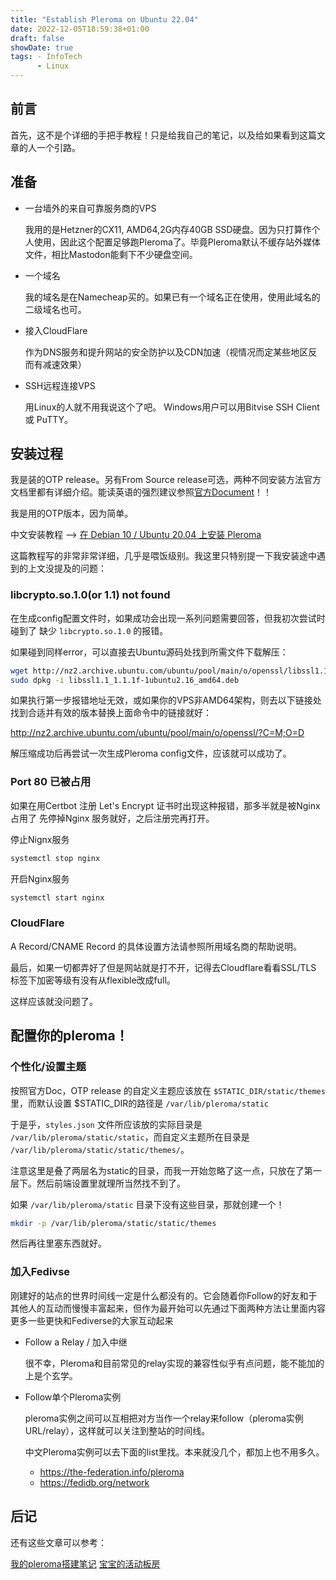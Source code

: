 ```yaml
---
title: "Establish Pleroma on Ubuntu 22.04"
date: 2022-12-05T18:59:38+01:00
draft: false
showDate: true
tags: - InfoTech
      - Linux
---
```


## 前言

首先，这不是个详细的手把手教程！只是给我自己的笔记，以及给如果看到这篇文章的人一个引路。

## 准备

- 一台墙外的来自可靠服务商的VPS

    我用的是Hetzner的CX11, AMD64,2G内存40GB SSD硬盘。因为只打算作个人使用，因此这个配置足够跑Pleroma了。毕竟Pleroma默认不缓存站外媒体文件，相比Mastodon能剩下不少硬盘空间。

- 一个域名

    我的域名是在Namecheap买的。如果已有一个域名正在使用，使用此域名的二级域名也可。

- 接入CloudFlare

    作为DNS服务和提升网站的安全防护以及CDN加速（视情况而定某些地区反而有减速效果）

- SSH远程连接VPS

    用Linux的人就不用我说这个了吧。
    Windows用户可以用Bitvise SSH Client 或 PuTTY。

## 安装过程

我是装的OTP release。另有From Source release可选，两种不同安装方法官方文档里都有详细介绍。能读英语的强烈建议参照[官方Document](https://docs-develop.pleroma.social/backend/installation/otp_en/)！！

我是用的OTP版本，因为简单。

中文安装教程 --> [在 Debian 10 / Ubuntu 20.04 上安装 Pleroma](https://suicablog.cobaltkiss.blue/posts/pleroma-installation-on-linux-using-otp-releases/)

这篇教程写的非常非常详细，几乎是喂饭级别。我这里只特别提一下我安装途中遇到的上文没提及的问题：

### libcrypto.so.1.0(or 1.1) not found

在生成config配置文件时，如果成功会出现一系列问题需要回答，但我初次尝试时碰到了 缺少 `libcrypto.so.1.0` 的报错。

如果碰到同样error，可以直接去Ubuntu源码处找到所需文件下载解压：

```bash
wget http://nz2.archive.ubuntu.com/ubuntu/pool/main/o/openssl/libssl1.1_1.1.1f-1ubuntu2.16_amd64.deb
sudo dpkg -i libssl1.1_1.1.1f-1ubuntu2.16_amd64.deb
```

如果执行第一步报错地址无效，或如果你的VPS非AMD64架构，则去以下链接处找到合适并有效的版本替换上面命令中的链接就好：

http://nz2.archive.ubuntu.com/ubuntu/pool/main/o/openssl/?C=M;O=D

解压缩成功后再尝试一次生成Pleroma config文件，应该就可以成功了。

### Port 80 已被占用

如果在用Certbot 注册 Let's Encrypt 证书时出现这种报错，那多半就是被Nginx占用了
先停掉Nginx 服务就好，之后注册完再打开。

停止Nignx服务

```bash
systemctl stop nginx
```
开启Nginx服务

```bash
systemctl start nginx
```

### CloudFlare

A Record/CNAME Record 的具体设置方法请参照所用域名商的帮助说明。

最后，如果一切都弄好了但是网站就是打不开，记得去Cloudflare看看SSL/TLS 标签下加密等级有没有从flexible改成full。

这样应该就没问题了。

## 配置你的pleroma！

### 个性化/设置主题

按照官方Doc，OTP release 的自定义主题应该放在 `$STATIC_DIR/static/themes`里，而默认设置 $STATIC_DIR的路径是 `/var/lib/pleroma/static`

于是乎，`styles.json` 文件所应该放的实际目录是 `/var/lib/pleroma/static/static`，而自定义主题所在目录是 `/var/lib/pleroma/static/static/themes/`。

注意这里是叠了两层名为static的目录，而我一开始忽略了这一点，只放在了第一层下。然后前端设置里就理所当然找不到了。

如果 `/var/lib/pleroma/static` 目录下没有这些目录，那就创建一个！

```bash
mkdir -p /var/lib/pleroma/static/static/themes
```

然后再往里塞东西就好。

### 加入Fedivse

刚建好的站点的世界时间线一定是什么都没有的。它会随着你Follow的好友和于其他人的互动而慢慢丰富起来，但作为最开始可以先通过下面两种方法让里面内容更多一些更快和Fediverse的大家互动起来

- Follow a Relay / 加入中继

    很不幸，Pleroma和目前常见的relay实现的兼容性似乎有点问题，能不能加的上是个玄学。

- Follow单个Pleroma实例

    pleroma实例之间可以互相把对方当作一个relay来follow（pleroma实例URL/relay），这样就可以关注到整站的时间线。

    中文Pleroma实例可以去下面的list里找。本来就没几个，都加上也不用多久。
    
    - https://the-federation.info/pleroma
    - https://fedidb.org/network

## 后记

还有这些文章可以参考：

[我的pleroma搭建笔记](https://dasgelobteland.github.io/posts/22pleroma/)
[宝宝的活动板房](https://blog.debula.ml/index.php/archives/5/)
